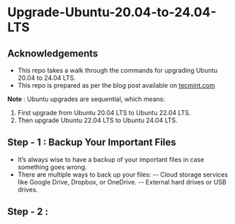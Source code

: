 # Upgrade-Ubuntu-20.04-to-24.04-LTS

## Acknowledgements
- This repo takes a walk through the commands for upgrading Ubuntu 20.04 to 24.04 LTS.
- This repo is prepared as per the blog post available on [tecmint.com](https://www.tecmint.com/upgrade-ubuntu-20-04-to-24-04/)

**Note** : Ubuntu upgrades are sequential, which means:
1. First upgrade from Ubuntu 20.04 LTS to Ubuntu 22.04 LTS.
2. Then upgrade Ubuntu 22.04 LTS to Ubuntu 24.04 LTS.

## Step - 1 : Backup Your Important Files
- It’s always wise to have a backup of your important files in case something goes wrong.
- There are multiple ways to back up your files:
  -- Cloud storage services like Google Drive, Dropbox, or OneDrive.
  -- External hard drives or USB drives.

## Step - 2 : 
